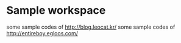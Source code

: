 # Sample workspace

some sample codes of <a href="http://blog.leocat.kr/" target="_blank">http://blog.leocat.kr/</a>
some sample codes of <a href="http://entireboy.egloos.com/" target="_blank">http://entireboy.egloos.com/</a>
